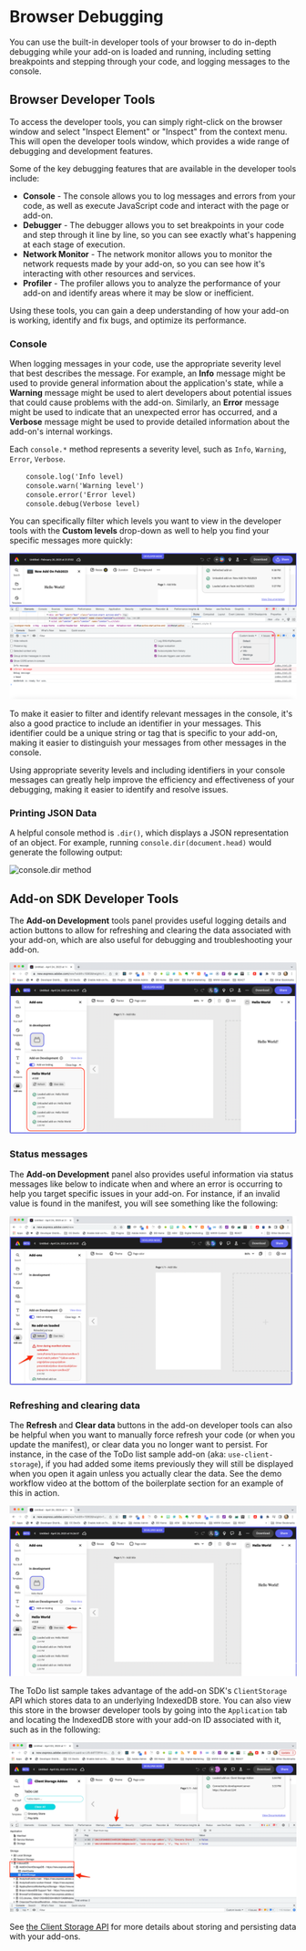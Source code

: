 # Browser Debugging
You can use the built-in developer tools of your browser to do in-depth debugging while your add-on is loaded and running, including setting breakpoints and stepping through your code, and logging messages to the console. 

## Browser Developer Tools
To access the developer tools, you can simply right-click on the browser window and select "Inspect Element" or "Inspect" from the context menu. This will open the developer tools window, which provides a wide range of debugging and development features.

Some of the key debugging features that are available in the developer tools include:

- **Console** - The console allows you to log messages and errors from your code, as well as execute JavaScript code and interact with the page or add-on.
- **Debugger** - The debugger allows you to set breakpoints in your code and step through it line by line, so you can see exactly what's happening at each stage of execution.
- **Network Monitor** - The network monitor allows you to monitor the network requests made by your add-on, so you can see how it's interacting with other resources and services.
- **Profiler** - The profiler allows you to analyze the performance of your add-on and identify areas where it may be slow or inefficient.

Using these tools, you can gain a deep understanding of how your add-on is working, identify and fix bugs, and optimize its performance.

<!-- You can use the built-in developer tools of your browser to do in-depth debugging while your add-on is loaded and running, including setting breakpoints and stepping through your code, and logging messages to the console. An example of debugging with the browser developer tools is shown in the video below:

<br/> -->

<!-- <iframe aria-label="Browser Debugging Demo" src="https://drive.google.com/file/d/13FHUuRpVti9AH4nUwAMcvNcP6OzGpOc1/preview" width="640" height="480"></iframe> -->


### Console
When logging messages in your code, use the appropriate severity level that best describes the message. For example, an **Info** message might be used to provide general information about the application's state, while a **Warning** message might be used to alert developers about potential issues that could cause problems with the add-on. Similarly, an **Error** message might be used to indicate that an unexpected error has occurred, and a **Verbose** message might be used to provide detailed information about the add-on's internal workings.


<!-- You can log messages from different places in your code with certain severity levels to help you filter what you're looking for further when you're looking in the developer tools console. However, since the browser is running many other things into the same page, you will see a lot of messages in the console. A good practice is to use some identifier in your messages and filter the message that way. For instance, each `console.*` method represents severity level, such as `Info`, `Warning`, `Error`, `Verbose`. Some examples are below, and you can see [this link](https://developer.chrome.com/docs/devtools/console/api/) for more details:

```
    console.log('Info level)
    console.warn('Warning level')
    console.error('Error level)
    console.debug(Verbose level)
```

-->

 Each `console.*` method represents a severity level, such as `Info`, `Warning`, `Error`, `Verbose`. 

```
    console.log('Info level)
    console.warn('Warning level')
    console.error('Error level)
    console.debug(Verbose level)
```

You can specifically filter which levels you want to view in the developer tools with the **Custom levels** drop-down as well to help you find your specific messages more quickly:

![custom levels](./img/log-levels.png)


To make it easier to filter and identify relevant messages in the console, it's also a good practice to include an identifier in your messages. This identifier could be a unique string or tag that is specific to your add-on, making it easier to distinguish your messages from other messages in the console.

<!-- For example, you might usin a tag like [MyAddOn] at the beginning of each message to identify messages that are related to your add-on. This can help you quickly filter out irrelevant messages and focus on the ones that are important for debugging. -->

Using appropriate severity levels and including identifiers in your console messages can greatly help improve the efficiency and effectiveness of your debugging, making it easier to identify and resolve issues.

### Printing JSON Data
A helpful console method is `.dir()`, which displays a JSON representation of an object. For example, running `console.dir(document.head)` would generate the following output:

![console.dir method](./img/dir-method.png)

## Add-on SDK Developer Tools
The **Add-on Development** tools panel provides useful logging details and action buttons to allow for refreshing and clearing the data associated with your add-on, which are also useful for debugging and troubleshooting your add-on.

![add-ons tools screenshot](./img/add-on-devtools.png)

### Status messages

The **Add-on Development** panel also provides useful information via status messages like below to indicate when and where an error is occurring to help you target specific issues in your add-on. For instance, if an invalid value is found in the manifest, you will see something like the following:

![manifest error screenshot](./img/manifest-error.png)

### Refreshing and clearing data

The **Refresh** and **Clear data** buttons in the add-on developer tools can also be helpful when you want to manually force refresh your code (or when you update the manifest), or clear data you no longer want to persist. For instance, in the case of the ToDo list sample add-on (aka: `use-client-storage`), if you had added some items previously they will still be displayed when you open it again unless you actually clear the data. See the demo workflow video at the bottom of the boilerplate section for an example of this in action.

![add-ons tools clear data screenshot](./img/clear-data.png)

<InlineAlert slots="text" variant="success"/>

The ToDo list sample takes advantage of the add-on SDK's `ClientStorage` API which stores data to an underlying IndexedDB store. You can also view this store in the browser developer tools by going into the `Application` tab and locating the IndexedDB store with your add-on ID associated with it, such as in the following:

![application tab indexed db screenshot](./img/application-indexed-db.png)


<InlineAlert slots="text" variant="info"/>

See [the Client Storage API](../../references/index.md#client-storage) for more details about storing and persisting data with your add-ons.